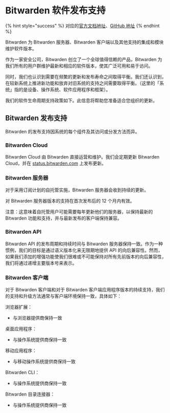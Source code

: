 # Bitwarden 软件发布支持

{% hint style="success" %}
对应的[官方文档地址](https://bitwarden.com/help/article/bitwarden-software-release-support/)、[GitHub 地址](https://github.com/bitwarden/help/blob/master/\_articles/hosting/bitwarden-software-release-support.md)
{% endhint %}

Bitwarden 为 Bitwarden 服务器、Bitwarden 客户端以及其他支持的集成和模块维护软件版本。

作为一家安全公司，Bitwarden 创立了一个全球值得信赖的产品，Bitwarden 为我们所有的用户群维护最新和相应的软件版本，使其广泛可用和易于访问。

同时，我们也认识到需要在频繁的更新和发布寿命之间取得平衡。我们还认识到，在较新系统上推进新功能和放弃对旧系统的支持之间需要取得平衡。（这里的「系统」指的是设备、操作系统、软件应用程序和框架）。

我们的软件生命周期支持政策如下。此信息将帮助您准备适合您组织的更新。

## Bitwarden 发布支持 <a href="#release-support-at-bitwarden" id="release-support-at-bitwarden"></a>

Bitwarden 的发布支持因系统的每个组件及其访问或分发方法而异。

### Bitwarden Cloud <a href="#bitwarden-cloud" id="bitwarden-cloud"></a>

Bitwarden Cloud 由 Bitwarden 直接运营和维护。我们会定期更新 Bitwarden Cloud，并在 [status.bitwarden.com](https://status.bitwarden.com/) 上发布更新。

### Bitwarden 服务器 <a href="#bitwarden-server" id="bitwarden-server"></a>

对于采用订阅计划的自托管实施，Bitwarden 服务器会收到持续的更新。

对 Bitwarden 服务器版本的支持在首次发布后的 12 个月内有效。

注意：这意味着自托管用户可能需要每年更新他们的服务器，以保持最新的 Bitwarden 功能和支持，并与最新发布的客户端保持兼容。

### Bitwarden API

Bitwarden API 的发布周期和持续时间与 Bitwarden 服务器保持一致。作为一种惯例，我们的目标是通过语义版本化来无限期地提供 API 的向后兼容性。然而，如果我们添加的增强功能使我们很难或不可能保持对所有先前版本的向后兼容性，我们将通过递增主要版本号来表示。

### Bitwarden 客户端 <a href="#bitwarden-clients" id="bitwarden-clients"></a>

对于 Bitwarden 客户端和对于 Bitwarden 客户端应用程序版本的持续支持，我们的支持和升级方法通常与客户端环境保持一致，具体如下：

浏览器扩展：

* 与浏览器提供商保持一致

桌面应用程序：

* 与操作系统提供商保持一致

移动应用程序：

* 与移动操作系统提供商保持一致

Bitwarden CLI：

* 与操作系统提供商保持一致

Bitwarden 目录连接器：

* 与操作系统提供商保持一致
